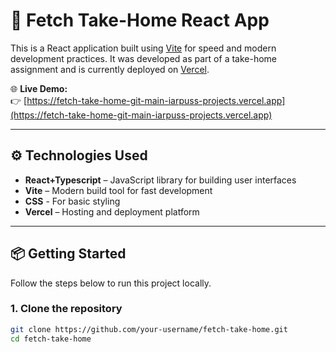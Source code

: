 # 🐶 Fetch Take-Home React App

This is a React application built using [Vite](https://vitejs.dev/) for speed and modern development practices. It was developed as part of a take-home assignment and is currently deployed on [Vercel](https://vercel.com/).

🌐 **Live Demo:**  
👉 [https://fetch-take-home-git-main-iarpuss-projects.vercel.app](https://fetch-take-home-git-main-iarpuss-projects.vercel.app)

---

## ⚙️ Technologies Used

- **React+Typescript** – JavaScript library for building user interfaces
- **Vite** – Modern build tool for fast development
- **CSS** - For basic styling
- **Vercel** – Hosting and deployment platform

---

## 📦 Getting Started

Follow the steps below to run this project locally.

### 1. Clone the repository

```bash
git clone https://github.com/your-username/fetch-take-home.git
cd fetch-take-home
